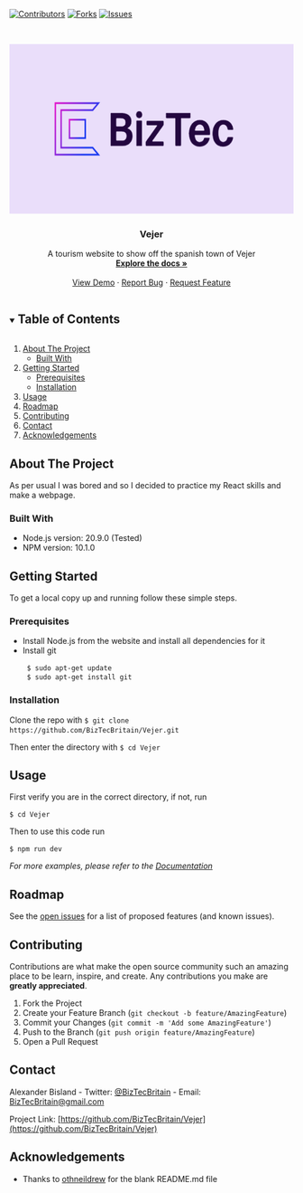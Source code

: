 [![Contributors][contributors-shield]][contributors-url]
[![Forks][forks-shield]][forks-url]
[![Issues][issues-shield]][issues-url]



<br />
<p align="center">
  <a href="https://github.com/BizTecBritain">
    <img src="https://github.com/BizTecBritain/BizTecBritain/blob/main/BizTec.png" alt="Logo" width="580" height="300">
  </a>

  <h3 align="center">Vejer</h3>

  <p align="center">
    A tourism website to show off the spanish town of Vejer
    <br />
    <a href="https://github.com/BizTecBritain/Vejer/blob/main/docs/Usage.md"><strong>Explore the docs »</strong></a>
    <br />
    <br />
    <a href="https://github.com/BizTecBritain/Vejer">View Demo</a>
    ·
    <a href="https://github.com/BizTecBritain/Vejer/issues">Report Bug</a>
    ·
    <a href="https://github.com/BizTecBritain/Vejer/issues">Request Feature</a>
  </p>
</p>



<details open="open">
  <summary><h2 style="display: inline-block">Table of Contents</h2></summary>
  <ol>
    <li>
      <a href="#about-the-project">About The Project</a>
      <ul>
        <li><a href="#built-with">Built With</a></li>
      </ul>
    </li>
    <li>
      <a href="#getting-started">Getting Started</a>
      <ul>
        <li><a href="#prerequisites">Prerequisites</a></li>
        <li><a href="#installation">Installation</a></li>
      </ul>
    </li>
    <li><a href="#usage">Usage</a></li>
    <li><a href="#roadmap">Roadmap</a></li>
    <li><a href="#contributing">Contributing</a></li>
    <li><a href="#contact">Contact</a></li>
    <li><a href="#acknowledgements">Acknowledgements</a></li>
  </ol>
</details>



## About The Project

As per usual I was bored and so I decided to practice my React skills and make a webpage.


### Built With

* Node.js version: 20.9.0 (Tested)
* NPM version: 10.1.0



## Getting Started

To get a local copy up and running follow these simple steps.

### Prerequisites

* Install Node.js from the website and install all dependencies for it
* Install git
  ```
   $ sudo apt-get update
   $ sudo apt-get install git
  ```

### Installation

Clone the repo with ```$ git clone https://github.com/BizTecBritain/Vejer.git```

Then enter the directory with ```$ cd Vejer```

## Usage

First verify you are in the correct directory, if not, run
```
$ cd Vejer
```

Then to use this code run
```
$ npm run dev
```

_For more examples, please refer to the [Documentation](https://github.com/BizTecBritain/Vejer/blob/main/docs/Usage.md)_



## Roadmap

See the [open issues](https://github.com/BizTecBritain/Vejer/issues) for a list of proposed features (and known issues).



## Contributing

Contributions are what make the open source community such an amazing place to be learn, inspire, and create. Any contributions you make are **greatly appreciated**.

1. Fork the Project
2. Create your Feature Branch (`git checkout -b feature/AmazingFeature`)
3. Commit your Changes (`git commit -m 'Add some AmazingFeature'`)
4. Push to the Branch (`git push origin feature/AmazingFeature`)
5. Open a Pull Request







## Contact

Alexander Bisland - Twitter: [@BizTecBritain](https://twitter.com/BizTecBritain) - Email: BizTecBritain@gmail.com

Project Link: [https://github.com/BizTecBritain/Vejer](https://github.com/BizTecBritain/Vejer) 



## Acknowledgements

* Thanks to [othneildrew](https://github.com/othneildrew/Best-README-Template/blob/master/BLANK_README.md) for the blank README.md file

[contributors-shield]: https://img.shields.io/github/contributors/BizTecBritain/Vejer.svg?style=for-the-badge
[contributors-url]: https://github.com/BizTecBritain/Vejer/graphs/contributors
[forks-shield]: https://img.shields.io/github/forks/BizTecBritain/Vejer.svg?style=for-the-badge
[forks-url]: https://github.com/BizTecBritain/Vejer/network/members
[issues-shield]: https://img.shields.io/github/issues/BizTecBritain/Vejer.svg?style=for-the-badge
[issues-url]: https://github.com/BizTecBritain/Vejer/issues
